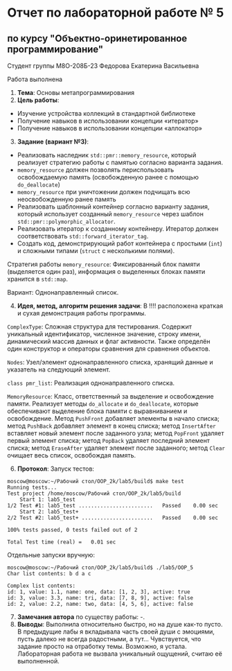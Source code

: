 # Отчет по лабораторной работе № 5
## по курсу "Объектно-оринетированное программирование"

Студент группы М8О-208Б-23 Федорова Екатерина Васильевна

Работа выполнена 

1. **Тема**: Основы метапрограммирования
2. **Цель работы**:
- Изучение устройства коллекций в стандартной библиотеке
- Получение навыков в использовании концепции «итератор»
- Получение навыков в использовании концепции «аллокатор»
3. **Задание (вариант №3)**: 
- Реализовать наследник `std::pmr::memory_resource`, который реализует стратегию работы с памятью согласно варианта задания.
- `memory_resource` должен позволять периспользовать освобождаемую память (освобожденную ранее с помощью `do_deallocate`)
- `memory_resource` при уничтожении должен подчищать всю неосвобожденную ранее память
- Реализовать шаблонный контейнер согласно варианту задания, который использует созданный `memory_resource` через шаблон `std::pmr::polymorphic_allocator`.
- Реализовать итератор к созданному контейнеру. Итератор должен соответствовать `std::forward_iterator_tag`.
- Создать код, демонстрирующий работ контейнера с простыми (`int`) и сложными типами  (`struct` с несколькими полями).

Стратегия работы `memory_resource`: Фиксированный блок памяти (выделяется один раз), информация о выделенных блоках памяти хранится в `std::map`.

Вариант: Однонаправленный список.

4. **Идея, метод, алгоритм решения задачи**: В !!!! расположена краткая и сухая демонстрация работы программы.

`ComplexType`: Сложная структура для тестирования. Содержит уникальный идентификатор, численное значение, строку имени, динамический массив данных и флаг активности. Также определён один конструктор и операторы сравнения для сравнения объектов.

`Nodes`: Узел/элемент однонаправленного списка, хранящий данные и указатель на следующий элемент.

`class pmr_list`: Реализация однонаправленного списка. 

`MemoryResource`: Класс, ответственный за выделение и освобождение памяти. Реализует методы `do_allocate` и `do_deallocate`, которые обеспечивают выделение блока памяти с выравниванием и освобождение. Метод `PushFront` добавляет элементы в начало списка; метод `PushBack` добавляет элемент в конец списка; метод `InsertAfter` вставляет новый элемент после заданного узла; метод `PopFront` удаляет первый элемент списка; метод `PopBack` удаляет последний элемент списка; метод `EraseAfter` удаляет элемент после заданного; метод `Clear` очищает весь список, освобождая память.

6. **Протокол**: 
Запуск тестов:
```
moscow@moscow:~/Рабочий стол/OOP_2k/lab5/build$ make test
Running tests...
Test project /home/moscow/Рабочий стол/OOP_2k/lab5/build
    Start 1: lab5_test
1/2 Test #1: lab5_test ........................   Passed    0.00 sec
    Start 2: lab5_test+
2/2 Test #2: lab5_test+ .......................   Passed    0.00 sec

100% tests passed, 0 tests failed out of 2

Total Test time (real) =   0.01 sec
```

Отдельные запуски вручную:
```
moscow@moscow:~/Рабочий стол/OOP_2k/lab5/build$ ./lab5/OOP_5
Char list contents: b d a c 

Complex list contents:
id: 1, value: 1.1, name: one, data: [1, 2, 3], active: true
id: 3, value: 3.3, name: tri, data: [7, 8, 9], active: false
id: 2, value: 2.2, name: two, data: [4, 5, 6], active: false
```

7. **Замечания автора** по существу работы: -.
8. **Выводы**:  Выполнила относительно быстро, но на душе как-то пусто. В предыдущие лабы я вкладывала часть своей души с эмоциями, пусть далеко не всегда радостными, а тут... Чувствуется, что задание просто на отработку темы. Возможно, я устала. Лабораторная работа не вызвала уникальный ощущений, считаю её выполненной.